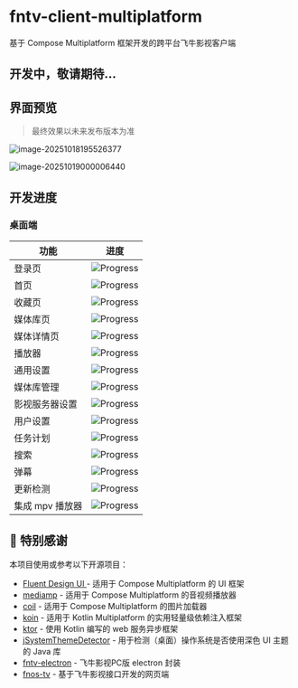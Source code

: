 # fntv-client-multiplatform

基于 Compose Multiplatform 框架开发的跨平台飞牛影视客户端



## 开发中，敬请期待...



## 界面预览

> 最终效果以未来发布版本为准

![image-20251018195526377](http://oss.jankinwu.com/img/image-20251018195526377.png)

![image-20251019000006440](http://oss.jankinwu.com/img/image-20251019000006440.png)



## 开发进度

### 桌面端

| 功能            | 进度                                      |
| --------------- | ----------------------------------------- |
| 登录页          | ![Progress](https://progress-bar.xyz/80/) |
| 首页            | ![Progress](https://progress-bar.xyz/90/) |
| 收藏页          | ![Progress](https://progress-bar.xyz/0/)  |
| 媒体库页        | ![Progress](https://progress-bar.xyz/90/) |
| 媒体详情页      | ![Progress](https://progress-bar.xyz/0/)  |
| 播放器          | ![Progress](https://progress-bar.xyz/60/) |
| 通用设置        | ![Progress](https://progress-bar.xyz/0/)  |
| 媒体库管理      | ![Progress](https://progress-bar.xyz/0/)  |
| 影视服务器设置  | ![Progress](https://progress-bar.xyz/0/)  |
| 用户设置        | ![Progress](https://progress-bar.xyz/0/)  |
| 任务计划        | ![Progress](https://progress-bar.xyz/0/)  |
| 搜索            | ![Progress](https://progress-bar.xyz/0/)  |
| 弹幕            | ![Progress](https://progress-bar.xyz/0/)  |
| 更新检测        | ![Progress](https://progress-bar.xyz/0/)  |
| 集成 mpv 播放器 | ![Progress](https://progress-bar.xyz/0/)  |

## 🙏 特别感谢

本项目使用或参考以下开源项目：

- [Fluent Design UI ](https://github.com/compose-fluent/compose-fluent-ui) - 适用于 Compose Multiplatform 的 UI 框架
- [mediamp](https://github.com/open-ani/mediamp) -  适用于 Compose Multiplatform 的音视频播放器
- [coil](https://github.com/coil-kt/coil) - 适用于 Compose Multiplatform 的图片加载器
- [koin](https://github.com/InsertKoinIO/koin) - 适用于 Kotlin Multiplatform 的实用轻量级依赖注入框架
- [ktor](https://github.com/ktorio/ktor) - 使用 Kotlin 编写的 web 服务异步框架
- [jSystemThemeDetector](https://github.com/Dansoftowner/jSystemThemeDetector) - 用于检测（桌面）操作系统是否使用深色 UI 主题的 Java 库
- [fntv-electron](https://github.com/QiaoKes/fntv-electron) - 飞牛影视PC版 electron 封装
- [fnos-tv](https://github.com/thshu/fnos-tv) - 基于飞牛影视接口开发的网页端


